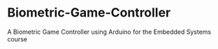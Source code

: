 # Biometric-Game-Controller
A Biometric Game Controller using Arduino for the Embedded Systems course
